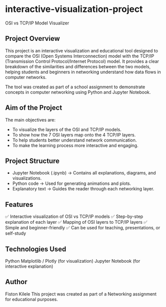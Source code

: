 # interactive-visualization-project

OSI vs TCP/IP Model Visualizer

## Project Overview

This project is an interactive visualization and educational tool designed to compare the OSI (Open Systems Interconnection) model with the TCP/IP (Transmission Control Protocol/Internet Protocol) model. It provides a clear breakdown of the similarities and differences between the two models, helping students and beginners in networking understand how data flows in computer networks.

The tool was created as part of a school assignment to demonstrate concepts in computer networking using Python and Jupyter Notebook.

## Aim of the Project

The main objectives are:
* To visualize the layers of the OSI and TCP/IP models.
* To show how the 7 OSI layers map onto the 4 TCP/IP layers.
* To help students better understand network communication.
* To make the learning process more interactive and engaging.

## Project Structure

* Jupyter Notebook (.ipynb) → Contains all explanations, diagrams, and visualizations.
* Python code → Used for generating animations and plots.
* Explanatory text → Guides the reader through each networking layer.

## Features

✅ Interactive visualization of OSI vs TCP/IP models
✅ Step-by-step explanation of each layer
✅ Mapping of OSI layers to TCP/IP layers
✅ Simple and beginner-friendly
✅ Can be used for teaching, presentations, or self-study

## Technologies Used

Python
Matplotlib / Plotly (for visualization)
Jupyter Notebook (for interactive explanation)

## Author
Fiston Kilele
This project was created as part of a Networking assignment for educational purposes.
